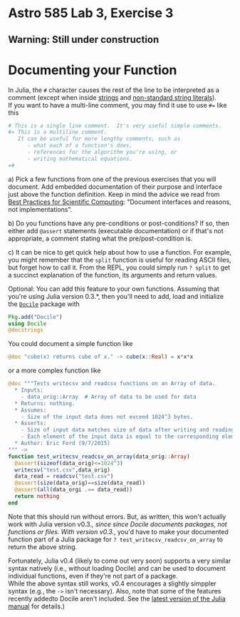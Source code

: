 # Astro 585 Lab 3, Exercise 3

## Warning:  Still under construction

# Documenting your Function

In Julia, the `#` character causes the rest of the line to be interpreted as a comment (except when inside [strings](http://docs.julialang.org/en/release-0.3/manual/strings/) and [non-standard string literals](http://docs.julialang.org/en/release-0.3/manual/strings/#non-standard-string-literals)).  
If you want to have a multi-line comment, you may find it use to use `#=` like this
```julia
# This is a single line comment.  It's very useful simple comments.
#= This is a multiline comment.
   It can be useful for more lengthy comments, such as 
      - what each of a function's does,
      - references for the algorithm you're using, or
      - writing mathematical equations.
=#
```

a)  Pick a few functions from one of the previous exercises that you will document.  Add embedded documentation of their purpose and interface just above the function definition.
Keep in mind the advice we read from [Best Practices for Scientific Computing](http://arxiv.org/pdf/1210.0530v4.pdf): "Document interfaces and reasons, not implementations".  

b)  Do you functions have any pre-conditions or post-conditions?  If so, then either add `@assert` statements (executable documentation) or if that's not appropriate, a comment stating what the pre/post-condition is.

c) It can be nice to get quick help about how to use a function.  For example, you might remember that the `split` function is useful for reading ASCII files, but forget how to call it.  From the REPL, you could simply run `? split` to get a succinct explanation of the function, its arguments and return values.  

Optional: You can add this feature to your own functions. 
Assuming that you're using Julia version 0.3.*, then you'll need to add, load and initialize the [`Docile`](https://github.com/MichaelHatherly/Docile.jl) package with
```julia
Pkg.add("Docile")
using Docile
@docstrings
```

You could document a simple function like
```julia
@doc "cube(x) returns cube of x." -> cube(x::Real) = x*x*x
```
or a more complex function like
```julia
@doc """Tests writecsv and readcsv functions on an Array of data.
  * Inputs:   
    - data_orig::Array  # Array of data to be used for data
  * Returns: nothing. 
  * Assumes:
    - Size of the input data does not exceed 1024^3 bytes.
  * Asserts:
    - Size of input data matches size of data after writing and reading to/from disk.
    - Each element of the input data is equal to the corresponding element of the data after writing and reading to/from disk.
  * Author: Eric Ford (9/7/2015)
""" -> 
function test_writecsv_readcsv_on_array(data_orig::Array)
  @assert(sizeof(data_orig)<=1024^3)
  writecsv("test.csv",data_orig)
  data_read = readcsv("test.csv")
  @assert(size(data_orig)==size(data_read))
  @assert(all(data_orgi .== data_read))
  return nothing
end
```

Note that this should run without errors.  But, as written, this won't actually work with Julia version v0.3.*, since since Docile documents packages, not functions or files.  With version v0.3.*, you'd have to make your documented function part of a Julia package for `? test_writecsv_readcsv_on_array` to return the above string.  

Fortunately, Julia v0.4 (likely to come out very soon) supports a very similar syntax natively (i.e., without loading Docile) and can be used to document individual functions, even if they're not part of a package.  
While the above syntax still works, v0.4 encourages a slightly simppler syntax (e.g., the `->` isn't necessary).  Also, note that some of the features recently addedto Docile aren't included. See the [latest version of the Julia manual](http://julia.readthedocs.org/en/latest/manual/documentation/) for details.)

